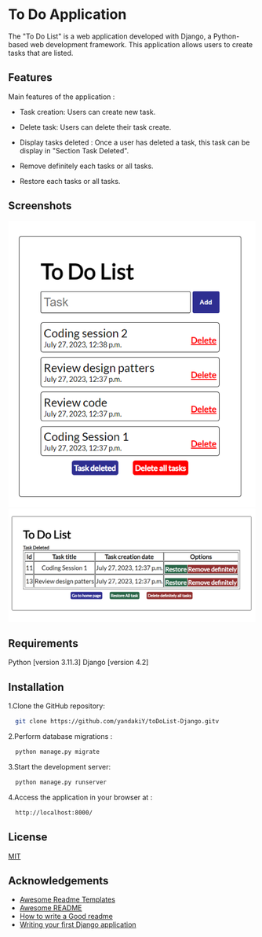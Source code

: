 
# To Do Application

The "To Do List" is a web application developed with Django, a Python-based web development framework. This application allows users to create tasks that are listed.

## Features
 
Main features of the application :

- Task creation: Users can create new task.

- Delete task: Users can delete their task create.

- Display tasks deleted : Once a user has deleted a task, this task can be display in "Section Task Deleted".

- Remove definitely each tasks or all tasks.

- Restore each tasks or all tasks.
<!-- View active polls: The application displays only active polls with a publication date prior to the current date. -->

## Screenshots
![Home Page w/ Text](/images/home.png)
![Tasks deleted Page w/ Text](/images/tasks%20deleted.png)

## Requirements
Python [version 3.11.3]
Django [version 4.2]




## Installation

1.Clone the GitHub repository:

```bash
  git clone https://github.com/yandakiY/toDoList-Django.gitv
```

2.Perform database migrations :

```bash
  python manage.py migrate

```

3.Start the development server:

```bash
  python manage.py runserver

```

4.Access the application in your browser at :
```bash
  http://localhost:8000/
```
## License

[MIT](https://choosealicense.com/licenses/mit/)


## Acknowledgements

 - [Awesome Readme Templates](https://awesomeopensource.com/project/elangosundar/awesome-README-templates)
 - [Awesome README](https://github.com/matiassingers/awesome-readme)
 - [How to write a Good readme](https://bulldogjob.com/news/449-how-to-write-a-good-readme-for-your-github-project)
 - [Writing your first Django application](https://docs.djangoproject.com/en/4.2/intro/tutorial01/)
